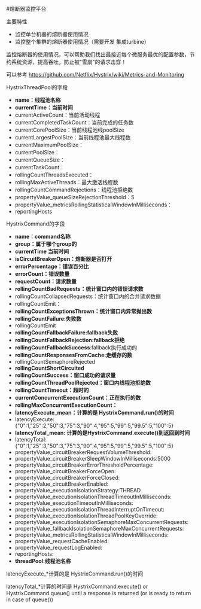 #熔断器监控平台

主要特性
* 监控单台机器的熔断器使用情况
* 监控整个集群的熔断器使用情况（需要开发 集成turbine）



 监控熔断器的使用情况，可以帮助我们找出最接近每个微服务最优的配置参数，节约系统资源，提高吞吐，防止被"雪崩"的请求击穿！
 
 可以参考 https://github.com/Netflix/Hystrix/wiki/Metrics-and-Monitoring
 
 HystrixThreadPool的字段
* __name：线程池名称__
* __currentTime：当前时间__
* currentActiveCount：当前活动线程
* currentCompletedTaskCount：当前完成的任务数
* currentCorePoolSize：当前线程池线poolSize
* currentLargestPoolSize：当前线程池最大线程数
* currentMaximumPoolSize：
* currentPoolSize：
* currentQueueSize：
* currentTaskCount：
* rollingCountThreadsExecuted：
* rollingMaxActiveThreads：最大激活线程数
* rollingCountCommandRejections：线程池拒绝数
* propertyValue_queueSizeRejectionThreshold：5
* propertyValue_metricsRollingStatisticalWindowInMilliseconds：
* reportingHosts

HystrixCommand的字段
* __name：command名称__
* __group：属于哪个group的__
* __currentTime 当前时间__
* __isCircuitBreakerOpen：熔断器是否打开__
* __errorPercentage：错误百分比__
* __errorCount：错误数量__
* __requestCount：请求数量__
* __rollingCountBadRequests：统计窗口内的错误请求数__
* rollingCountCollapsedRequests：统计窗口内的合并请求数据
* rollingCountEmit：
* __rollingCountExceptionsThrown：统计窗口内异常抛出数__
* __rollingCountFailure:失败数__
* rollingCountEmit
* __rollingCountFallbackFailure:fallback失败__
* __rollingCountFallbackRejection:fallback拒绝__
* __rollingCountFallbackSuccess__:fallback执行成功的
* __rollingCountResponsesFromCache:走缓存的数__
* rollingCountSemaphoreRejected
* __rollingCountShortCircuited__
* __rollingCountSuccess：窗口成功的请求量__
* __rollingCountThreadPoolRejected：窗口内线程池拒绝数__
* __rollingCountTimeout：超时的__
* __currentConcurrentExecutionCount：正在执行的数__
* __rollingMaxConcurrentExecutionCount：__
* __latencyExecute_mean：计算的是 HystrixCommand.run()的时间__
* latencyExecute:{"0":1,"25":2,"50":3,"75":3,"90":4,"95":5,"99":5,"99.5":5,"100":5}
* __latencyTotal_mean: 计算的是HystrixCommand.execute()到返回到时间__
* latencyTotal:{"0":1,"25":3,"50":3,"75":3,"90":4,"95":5,"99":5,"99.5":5,"100":5}
* propertyValue_circuitBreakerRequestVolumeThreshold:
* propertyValue_circuitBreakerSleepWindowInMilliseconds:5000
* propertyValue_circuitBreakerErrorThresholdPercentage:
* propertyValue_circuitBreakerForceOpen:
* propertyValue_circuitBreakerForceClosed:
* propertyValue_circuitBreakerEnabled:
* propertyValue_executionIsolationStrategy:THREAD
* propertyValue_executionIsolationThreadTimeoutInMilliseconds:
* propertyValue_executionTimeoutInMilliseconds:
* propertyValue_executionIsolationThreadInterruptOnTimeout:
* propertyValue_executionIsolationThreadPoolKeyOverride:
* propertyValue_executionIsolationSemaphoreMaxConcurrentRequests:
* propertyValue_fallbackIsolationSemaphoreMaxConcurrentRequests:
* propertyValue_metricsRollingStatisticalWindowInMilliseconds:
* propertyValue_requestCacheEnabled:
* propertyValue_requestLogEnabled:
* reportingHosts:
* __threadPool:线程池名称__


latencyExecute_*计算的是 HystrixCommand.run()的时间

latencyTotal_*计算的时间是 HystrixCommand.execute() or HystrixCommand.queue() until a response is returned (or is ready to return in case of queue())
